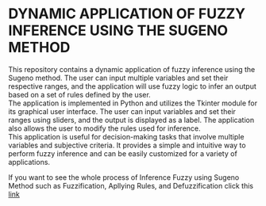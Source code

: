 # DYNAMIC APPLICATION OF FUZZY INFERENCE USING THE SUGENO METHOD

This repository contains a dynamic application of fuzzy inference using the Sugeno method. The user can input multiple variables and set their respective ranges, and the application will use fuzzy logic to infer an output based on a set of rules defined by the user.<br>
The application is implemented in Python and utilizes the Tkinter module for its graphical user interface. The user can input variables and set their ranges using sliders, and the output is displayed as a label. The application also allows the user to modify the rules used for inference.<br>
This application is useful for decision-making tasks that involve multiple variables and subjective criteria. It provides a simple and intuitive way to perform fuzzy inference and can be easily customized for a variety of applications.<br>

If you want to see the whole process of Inference Fuzzy using Sugeno Method such as Fuzzification, Apllying Rules, and Defuzzification click this [link](https://github.com/agung-madani/static_app_inferencefuzzy_suhuoptimalac-sugeno-python/blob/main/Static_InferenceFuzzy_SuhuOptimalAC_Sugeno.ipynb)
